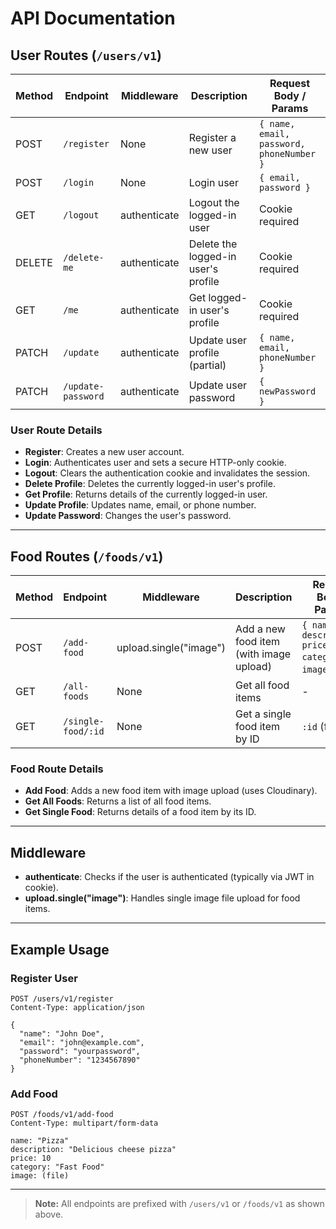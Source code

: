 # API Documentation

## User Routes (`/users/v1`)

| Method | Endpoint           | Middleware     | Description                        | Request Body / Params                |
|--------|--------------------|---------------|------------------------------------|--------------------------------------|
| POST   | `/register`        | None          | Register a new user                | `{ name, email, password, phoneNumber }` |
| POST   | `/login`           | None          | Login user                         | `{ email, password }`                |
| GET    | `/logout`          | authenticate  | Logout the logged-in user          | Cookie required                      |
| DELETE | `/delete-me`       | authenticate  | Delete the logged-in user's profile| Cookie required                      |
| GET    | `/me`              | authenticate  | Get logged-in user's profile       | Cookie required                      |
| PATCH  | `/update`          | authenticate  | Update user profile (partial)      | `{ name, email, phoneNumber }`       |
| PATCH  | `/update-password` | authenticate  | Update user password               | `{ newPassword }`                    |

### User Route Details

- **Register**: Creates a new user account.
- **Login**: Authenticates user and sets a secure HTTP-only cookie.
- **Logout**: Clears the authentication cookie and invalidates the session.
- **Delete Profile**: Deletes the currently logged-in user's profile.
- **Get Profile**: Returns details of the currently logged-in user.
- **Update Profile**: Updates name, email, or phone number.
- **Update Password**: Changes the user's password.

---

## Food Routes (`/foods/v1`)

| Method | Endpoint           | Middleware         | Description                        | Request Body / Params                |
|--------|--------------------|-------------------|------------------------------------|--------------------------------------|
| POST   | `/add-food`        | upload.single("image") | Add a new food item (with image upload) | `{ name, description, price, category }` + `image` (file) |
| GET    | `/all-foods`       | None              | Get all food items                 | -                                    |
| GET    | `/single-food/:id` | None              | Get a single food item by ID       | `:id` (food ID)                      |

### Food Route Details

- **Add Food**: Adds a new food item with image upload (uses Cloudinary).
- **Get All Foods**: Returns a list of all food items.
- **Get Single Food**: Returns details of a food item by its ID.

---

## Middleware

- **authenticate**: Checks if the user is authenticated (typically via JWT in cookie).
- **upload.single("image")**: Handles single image file upload for food items.

---

## Example Usage

### Register User

```http
POST /users/v1/register
Content-Type: application/json

{
  "name": "John Doe",
  "email": "john@example.com",
  "password": "yourpassword",
  "phoneNumber": "1234567890"
}
```

### Add Food

```http
POST /foods/v1/add-food
Content-Type: multipart/form-data

name: "Pizza"
description: "Delicious cheese pizza"
price: 10
category: "Fast Food"
image: (file)
```

---

> **Note:** All endpoints are prefixed with `/users/v1` or `/foods/v1` as shown above.